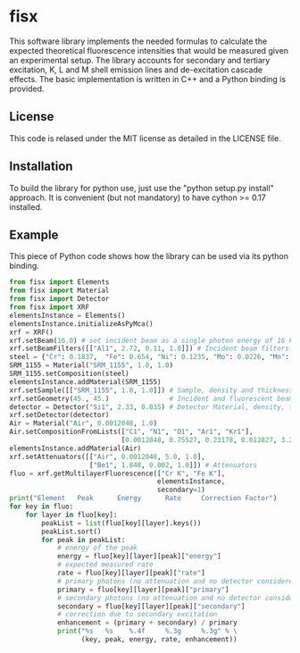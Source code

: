 fisx
====

This software library implements the needed formulas to calculate the expected theoretical fluorescence intensities that would be measured given an experimental setup. The library accounts for secondary and tertiary excitation, K, L and M shell emission lines and de-excitation cascade effects. The basic implementation is written in C++ and a Python binding is provided.

License
-------

This code is relased under the MIT license as detailed in the LICENSE file.

Installation
------------

To build the library for python use, just use the "python setup.py install" approach. It is convenient (but not mandatory) to have cython >= 0.17 installed.


Example
-------

This piece of Python code shows how the library can be used via its python binding.

```python
from fisx import Elements
from fisx import Material
from fisx import Detector
from fisx import XRF
elementsInstance = Elements()
elementsInstance.initializeAsPyMca()
xrf = XRF()
xrf.setBeam(16.0) # set incident beam as a single photon energy of 16 keV
xrf.setBeamFilters([["Al1", 2.72, 0.11, 1.0]]) # Incident beam filters
steel = {"Cr": 0.1837,  "Fe": 0.654, "Ni": 0.1235, "Mo": 0.0226, "Mn": 0.01619}
SRM_1155 = Material("SRM_1155", 1.0, 1.0)
SRM_1155.setComposition(steel)
elementsInstance.addMaterial(SRM_1155)
xrf.setSample([["SRM_1155", 1.0, 1.0]]) # Sample, density and thickness
xrf.setGeometry(45., 45.)               # Incident and fluorescent beam angles
detector = Detector("Si1", 2.33, 0.035) # Detector Material, density, thickness
xrf.setDetector(detector)
Air = Material("Air", 0.0012048, 1.0)
Air.setCompositionFromLists(["C1", "N1", "O1", "Ar1", "Kr1"],
                            [0.0012048, 0.75527, 0.23178, 0.012827, 3.2e-06])
elementsInstance.addMaterial(Air)
xrf.setAttenuators([["Air", 0.0012048, 5.0, 1.0],
                    ["Be1", 1.848, 0.002, 1.0]]) # Attenuators
fluo = xrf.getMultilayerFluorescence(["Cr K", "Fe K"],
                                     elementsInstance,
                                     secondary=1)
print("Element   Peak      Energy      Rate     Correction Factor")
for key in fluo:
    for layer in fluo[key]:
        peakList = list(fluo[key][layer].keys())
        peakList.sort()
        for peak in peakList:
            # energy of the peak
            energy = fluo[key][layer][peak]["energy"]
            # expected measured rate
            rate = fluo[key][layer][peak]["rate"]
            # primary photons (no attenuation and no detector considered)
            primary = fluo[key][layer][peak]["primary"]
            # secondary photons (no attenuation and no detector considered)
            secondary = fluo[key][layer][peak]["secondary"]
            # correction due to secondary excitation
            enhancement = (primary + secondary) / primary
            print("%s   %s    %.4f     %.3g     %.3g" % \
                  (key, peak, energy, rate, enhancement))

```
